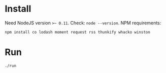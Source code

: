 ﻿# Install

Need NodeJS version `>~ 0.11`. Check: `node --version`. NPM requirements:
```
npm install co lodash moment request rss thunkify whacko winston
```

# Run

`./run`